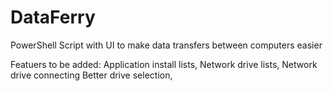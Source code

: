 # DataFerry
PowerShell Script with UI to make data transfers between computers easier

Featuers to be added:
Application install lists, 
Network drive lists, 
Network drive connecting
Better drive selection,
